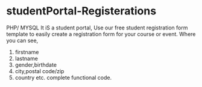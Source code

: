 # studentPortal-Registerations
PHP/ MYSQL
It iS a student portal, Use our free student registration form template to easily create a registration form for your course or event. Where you can see, 
1. firstname
2. lastname 
3. gender,birthdate
4. city,postal code/zip 
5. country etc.
complete functional code. 
